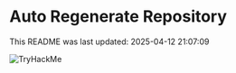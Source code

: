 # Auto Regenerate Repository

This README was last updated: 2025-04-12 21:07:09

 ![TryHackMe](https://tryhackme.com/badge/533634)